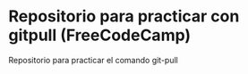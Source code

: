 # Repositorio para practicar con gitpull (FreeCodeCamp)
Repositorio para practicar el comando git-pull
